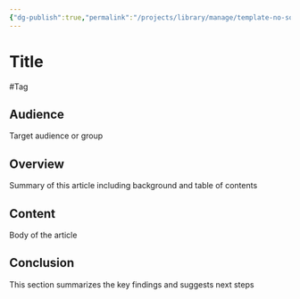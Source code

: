 ```yaml
---
{"dg-publish":true,"permalink":"/projects/library/manage/template-no-source/","dgPassFrontmatter":true,"noteIcon":"0","created":"2024-03-04T21:21:49.874+09:00","updated":"2024-09-29T11:00:50.393+09:00"}
---
```


# Title
#Tag


## Audience
Target audience or group
## Overview
Summary of this article including background and table of contents
## Content
Body of the article 
## Conclusion
This section summarizes the key findings and suggests next steps

